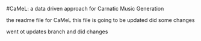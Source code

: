 #CaMeL: a data driven approach for Carnatic Music Generation

the readme file for CaMeL
this file is going to be updated
did some changes

went ot updates branch and did changes